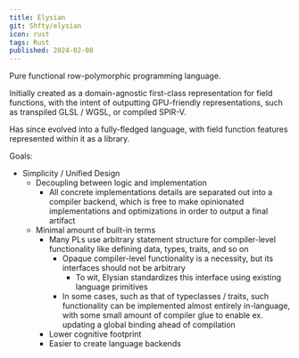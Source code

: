 ```yaml
---
title: Elysian
git: Shfty/elysian
icon: rust
tags: Rust
published: 2024-02-08
---
```


Pure functional row-polymorphic programming language.

Initially created as a domain-agnostic first-class representation for field functions,
with the intent of outputting GPU-friendly representations, such as transpiled GLSL / WGSL, or compiled SPIR-V.

Has since evolved into a fully-fledged language, with field function features represented within it as a library.

Goals:

* Simplicity / Unified Design
  * Decoupling between logic and implementation
    * All concrete implementations details are separated out into a compiler backend,
      which is free to make opinionated implementations and optimizations in order to output a final artifact
  * Minimal amount of built-in terms
    * Many PLs use arbitrary statement structure for compiler-level functionality
      like defining data, types, traits, and so on
      * Opaque compiler-level functionality is a necessity, but its interfaces should not be arbitrary
        * To wit, Elysian standardizes this interface using existing language primitives
      * In some cases, such as that of typeclasses / traits, such functionality can be
        implemented almost entirely in-language, with some small amount of compiler
        glue to enable ex. updating a global binding ahead of compilation
    * Lower cognitive footprint
    * Easier to create language backends
